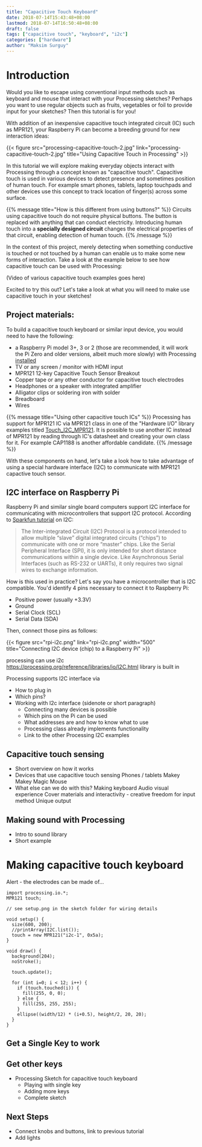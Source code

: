```yaml
---
title: "Capacitive Touch Keyboard"
date: 2018-07-14T15:43:48+08:00
lastmod: 2018-07-14T16:50:48+08:00
draft: false
tags: ["capacitive touch", "keyboard", "i2c"]
categories: ["hardware"]
author: "Maksim Surguy"
---
```


# Introduction

Would you like to escape using conventional input methods such as keyboard and mouse that interact with your Processing sketches? Perhaps you want to use regular objects such as fruits, vegetables or foil to provide input for your sketches? Then this tutorial is for you! 

With addition of an inexpensive capacitive touch integrated circuit (IC) such as MPR121, your Raspberry Pi can become a breeding ground for new interaction ideas:

{{< figure src="processing-capacitive-touch-2.jpg" link="processing-capacitive-touch-2.jpg" title="Using Capacitive Touch in Processing" >}} 

In this tutorial we will explore making everyday objects interact with Processing through a concept known as "capacitive touch". Capacitive touch is used in various devices to detect presence and sometimes position of human touch. For example smart phones, tablets, laptop touchpads and other devices use this concept to track location of finger(s) across some surface.

{{% message title="How is this different from using buttons?" %}}
Circuits using capacitive touch do not require physical buttons. The button is replaced with anything that can conduct electricity. Introducing human touch into a **specially designed circuit** changes the electrical properties of that circuit, enabling detection of human touch. 
{{% /message %}}

In the context of this project, merely detecting when something conductive is touched or not touched by a human can enable us to make some new forms of interaction. Take a look at the example below to see how capacitive touch can be used with Processing:

(Video of various capacitive touch examples goes here)

Excited to try this out? Let's take a look at what you will need to make use capacitive touch in your sketches!

## Project materials:

To build a capacitive touch keyboard or similar input device, you would need to have the following:

- a Raspberry Pi model 3+, 3 or 2 (those are recommended, it will work the Pi Zero and older versions, albeit much more slowly) with Processing [installed](https://pi.processing.org/get-started/)
- TV or any screen / monitor with HDMI input
- MPR121 12-key Capacitive Touch Sensor Breakout
- Copper tape or any other conductor for capacitive touch electrodes
- Headphones or a speaker with integrated amplifier
- Alligator clips or soldering iron with solder
- Breadboard
- Wires

{{% message title="Using other capacitive touch ICs" %}}
Processing has support for MPR121 IC via MPR121 class in one of the "Hardware I/O" library examples titled [Touch_I2C_MPR121](https://github.com/processing/processing/tree/master/java/libraries/io/examples/Touch_I2C_MPR121). It is possible to use another IC instead of MPR121 by reading through IC's datasheet and creating your own class for it. For example CAP1188 is another affordable candidate. 
{{% /message %}}

With these components on hand, let's take a look how to take advantage of using a special hardware interface (I2C) to communicate with MPR121 capactive touch sensor.

## I2C interface on Raspberry Pi

Raspberry Pi and similar single board computers support I2C interface for communicating with microcontrollers that support I2C protocol.   According to [Sparkfun tutorial](https://learn.sparkfun.com/tutorials/i2c) on I2C: 

> The Inter-integrated Circuit (I2C) Protocol is a protocol intended to allow multiple “slave” digital integrated circuits (“chips”) to communicate with one or more “master” chips. Like the Serial Peripheral Interface (SPI), it is only intended for short distance communications within a single device. Like Asynchronous Serial Interfaces (such as RS-232 or UARTs), it only requires two signal wires to exchange information.

How is this used in practice? Let's say you have a microcontroller that is I2C compatible. You'd identify 4 pins necessary to connect it to Raspberry Pi:

- Positive power (usually +3.3V)
- Ground
- Serial Clock (SCL)
- Serial Data (SDA)

Then, connect those pins as follows:

{{< figure src="rpi-i2c.png" link="rpi-i2c.png" width="500" title="Connecting I2C device (chip) to a Raspberry Pi" >}} 


processing can use i2c https://processing.org/reference/libraries/io/I2C.html
library is built in


Processing supports I2C interface via 
- How to plug in
- Which pins?
- Working with I2c interface (sidenote or short paragraph)
     - Connecting many devices is possible
     - Which pins on the Pi can be used
     - What addresses are and how to know what to use
     - Processing class already implements functionality
     - Link to the other Processing I2C examples

## Capacitive touch sensing
- Short overview on how it works
- Devices that use capacitive touch sensing
     Phones / tablets
     Makey Makey
     Magic Mouse
- What else can we do with this?
     Making keyboard
    Audio visual experience
    Cover materials and interactivity - creative freedom for input method
    Unique output
    
## Making sound with Processing
- Intro to sound library
- Short example

# Making capacitive touch keyboard
Alert - the electrodes can be made of...


```processing
import processing.io.*;
MPR121 touch;

// see setup.png in the sketch folder for wiring details

void setup() {
  size(600, 200);
  //printArray(I2C.list());
  touch = new MPR121("i2c-1", 0x5a);
}

void draw() {
  background(204);
  noStroke();

  touch.update();

  for (int i=0; i < 12; i++) {
    if (touch.touched(i)) {
      fill(255, 0, 0);
    } else {
      fill(255, 255, 255);
    }
    ellipse((width/12) * (i+0.5), height/2, 20, 20);
  }
}
```

## Get a Single Key to work

## Get other keys

- Processing Sketch for capacitive touch keyboard
     - Playing with single key
     - Adding more keys
     - Complete sketch
     
## Next Steps

- Connect knobs and buttons, link to previous tutorial
- Add lights